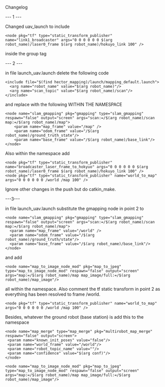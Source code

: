 Changelog

--- 1 ---

Changed uav_launch to include 

    <node pkg="tf" type="static_transform_publisher" name="link1_broadcaster" args="0 0 0 0 0 0 $(arg robot_name)/laser0_frame $(arg robot_name)/hokuyo_link 100" />

inside the group tag


--- 2 ---

in file launch_uav.launch delete the following code 

    <include file="$(find hector_mapping)/launch/mapping_default.launch">
      <arg name="robot_name" value="$(arg robot_name)"/>
      <arg name="scan_topic" value="$(arg robot_name)/scan"/>
    </include> 


and replace with the following WITHIN THE NAMESPACE

    <node name="slam_gmapping" pkg="gmapping" type="slam_gmapping" respawn="false" output="screen" args="scan:=/$(arg robot_name)/scan map:=/$(arg robot_name)/map">
        <param name="map_frame" value="/map" />
        <param name="odom_frame" value="/$(arg robot_name)/ground_truth_state"/>
        <param name="base_frame" value="/$(arg robot_name)/base_link"/>
    </node>

Also within the namespace add

    <node pkg="tf" type="static_transform_publisher" name="broadcaster_laser_frame_to_hokyuo" args="0 0 0 0 0 0 $(arg robot_name)/laser0_frame $(arg robot_name)/hokuyo_link 100" />
    <node pkg="tf" type="static_transform_publisher" name="world_to_map" args="0 0 0 0 0 0 /world /map 100" />


Ignore other changes in the push but do catkin_make.


---3---

in file launch_uav.launch substitute the gmapping node in point 2 to 

	<node name="slam_gmapping" pkg="gmapping" type="slam_gmapping" respawn="false" output="screen" args="scan:=/$(arg robot_name)/scan map:=/$(arg robot_name)/map">
      <param name="map_frame" value="/world" />
      <param name="odom_frame" value="/$(arg robot_name)/ground_truth/state"/>
      <param name="base_frame" value="/$(arg robot_name)/base_link"/>
    </node>
     
and add

	<node name="map_to_image_node_mod" pkg="map_to_jpeg" type="map_to_image_node_mod" respawn="false" output="screen" args="map:=/$(arg robot_name)/map map_image/full:=/$(arg robot_name)/map_image"/>

all within the namespace.
Also comment the tf static transform in point 2 as everything has been resolved to frame /world.

    <node pkg="tf" type="static_transform_publisher" name="world_to_map" args="0 0 0 0 0 0 /world /map 100" />

Besides, whatever the ground robot (base station) is add this to the namespace

    <node name="map_merge" type="map_merge" pkg="multirobot_map_merge" respawn="false" output="screen">
     <param name="known_init_poses" value="false"/>
     <param name="world_frame" value="/world"/>
     <param name="robot_topic_name" value=""/>
     <param name="confidence" value="$(arg conf)"/>
    </node>

    <node name="map_to_image_node_mod" pkg="map_to_jpeg" type="map_to_image_node_mod" respawn="false" output="screen" args="map:=/$(arg robot_name)/map map_image/full:=/$(arg robot_name)/map_image"/>















